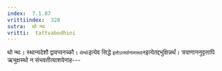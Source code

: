 ```yaml
---
index:  7.1.87
vrittiindex:  328
sutra:  थो न्थः
vritti:  tattvabodhini 
---
```


थो न्थः। स्थान्यदेशौ द्वावप्यनच्कौ। `थेर्न्थः`इत्येव सिद्धे `इतोऽत्सर्वनामस्थाने`इत्येतद्दभुक्षिन्नर्थं। त्रयाणाननुवृत्तापि ऋभुक्षस्थो न संभवतीत्याशयेनाह---


